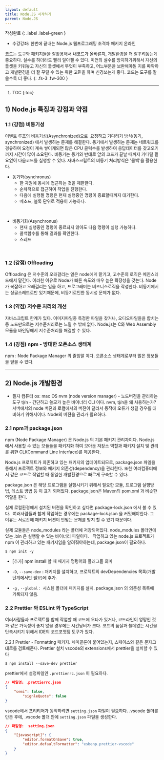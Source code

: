 ```yaml
---
layout: default
title: Node.JS 시작하기
parent: Node.JS
---
```


작성완료
{: .label .label-green }

* 수강강좌: 한번에 끝내는 Node.js 웹프로그래밍 초격차 패키지 온라인

코드는 도구와 패키지들을 잘활용해서 내코드가 올바른지, 개발환경을 더 잘꾸려놓는게 중요하다.
실수를 하더라도 빨리 알아챌 수 있다. 미연의 실수를 방지하기위해서 자신의 툴셋을 키워놓고
자신의 툴셋에서 무엇이 부족하고, 어느부분을 보완해야될 지를 파악하고
개발환경을 더 잘 꾸릴 수 있는 위한 고민을 하며 신경쓰는게 좋다.
코드는 도구를 잘 쓸수록 더 좋다.
{: .fs-3 .fw-300 }

---

1. TOC
{:toc}


## 1) Node.js 특징과 강점과 약점
### 1.1 (강점) 비동기성
이벤트 루프의 비동기성(Asynchronized)으로 
요청하고 기다리기 방식(동기, synchronized) 에서 발생하는 문제를 해결한다.
동기에서 발생하는 문제는 네트워크를 경유하여 요청이 계속 쌓이게되면 많은 CPU 클럭수를 발생하여 응답데이터를 갖고오기까지 시간이 많이 소요된다.
비동기는 동기와 반대로 앞의 코드가 끝날 때까지 기다릴 필요없이 다음코드를 실행할 수 있다.
자바스크립트의 비동기 처리방식은 '콜백'을 활용한다.
 
- 동기화(synchronus)
    - 한 자원에 동시에 접근하는 것을 제한한다.
    - 순차적으로 접근하여 작업을 진행한다.
    - 다음에 실행될 명령은 현재 실행중인 명령이 종료할때까지 대기한다.
    - 메소드, 블록 단위로 적용이 가능하다.

 
- 비동기화(Asynchronus)
    - 현재 실행중인 명령이 종료되지 않아도 다음 명령이 실행 가능하다.
    - 콜백함수를 통해 결과를 확인한다.
    - 스레드

 
 
### 1.2 (강점) Offloading
Offloading 은 저수준의 오래걸리는 일은 node에게 맡기고, 고수준의 로직은 메인스레드에서 맡긴다.
이러한 이유로 Node가 빠른 속도와 매우 높은 확장성을 갖는다.
Node가 복잡하고 오래걸리는 일을 하고, 프로그래머는 비즈니스로직을 작성한다.
비동기에서는 싱글스레드로만 있기때문에, 비동기로인한 동시성 문제가 없다.
 
### 1.3 (약점) 저수준 처리의 개선
자바스크립트 한계가 있다.
이미지파일중 특정한 파일을 찾거나, 오디오파일들을 합치는 등 노드만으로는 저수준처리로는 느릴 수 밖에 없다.
Node.js는 C와 Web Assembly 모듈을 바인딩해서 저수준처리를 해결할 수 있다.
 
### 1.4 (강점) npm - 방대한 오픈소스 생태계
npm : Node Package Manager 의 줄임말 이다.
오픈소스 생태계로부터 많은 정보들을 얻을 수 있다.

---

## 2) Node.js 개발환경

* 필자 컴퓨터 os: mac OS
nvm (node version manager) - 노드버젼을 관리하는 도구
tj/n - 간단하고 쓸모가 높은 바이너리 CLI 이다.
nvm, tj/n을 왜 사용하는가?
서버에서의 node 버젼과 로컬에서의 버젼이 달라서 동작에 오류가 생길 경우를 대비하기 위해서이다. Node의 버젼을 관리가 필요하다.



### 2.1 npm과 package.json

npm (Node Package Manager) 은 Node.js 의 기본 패키지 관리자이다.
Node.js 에서 사용할 수 있는 모듈들을 패키지화 하여 모아둔 저장소 역할과 패키지 설치 및 관리를 위한 CLI(Command Line Interface)를 제공한다.


Node.js 프로젝트가 의존하고 있는 패키지의 업데이트되므로, package.json 파일을 통해서 프로젝트 정보와 패키지 의존성(dependency)을 관리한다. 또한 여러컴퓨터에서 같은 코드로 작업할 때 동일한 개발환경으로 빠르게 구축할 수 있다.


package.json 은 해당 프로그램을 실행시키기 위해서 필요한 모듈, 프로그램 실행방법, 테스트 방법 등 이 표기 되어있다.
package.json은 Maven의 pom.xml 과 비슷한 역할을 한다. 
 

실제 로컬환경에서 설치된 버젼을 확인하고 싶다면 package-lock.json 에서 볼 수 있다. 
여러사람들과 함께 작업하는 경우에는 package-lock.json 을 커밋해야한다. 그 이유는 서로간에 패키지 버젼이 안맞는 문제를 방지 할 수 있기 때문이다.
 

실제 모듈들은 node_modules 라는 폴더에 저장되어있다.
node_modules 폴더안에 있는 .bin 은 실행할 수 있는 바이너리 파일이다.
 
작업하고 있는 node.js 프로젝트가 npm 이 관리하고 있는 패키지임을 알려줘야하는데, package.json이 필요하다.

```shell
$ npm init -y
```


* [추가] npm install 할 때 패키지 명령어와 플래그들 의미

- `-D`, `--save-dev` : 패키지를 설치하고, 프로젝트의 devDependencies 목록(개발단계에서만 필요)에 추가.

- `-g` , `--global` :  시스템 폴더에 패키지를 설치. package.json 의 의존성 목록에 기록되지 않음.



### 2.2 Prettier 와 ESLint 와 TypeScript
여러사람들과 프로젝트를 함께 작업할 때 코드에 오타가 있거나, 코드라인이 엉망인 것과 같은 가독성이 좋지 않을 경우에는 시간낭비가 크다. 코드의 품질과 쓸데없는 시간을 단축시키기 위해서 IDE의 코드포맷팅 도구가 있다. 
 

2.2.1 Prettier - Formatting 패키지. 세미콜론이 붙어있는지, 스페이스와 같은 문자그대로를 검토해준다.
Prettier 설치
vscode의 extensions에서 prettier을 설치할 수 있다


```shell
$ npm install --save-dev prettier
```


prettier에서 설정파일인 `.prettierrc.json` 이 필요하다.

```json
// 파일명: .prettierrc.json
{
	"semi": false,
    	"signleQuote": false
}
```


vscode에서 프리티어가 동작하려면 `setting.json` 파일이 필요하다.
.vscode 폴더를 만든 후에, .vscode 폴더 안에 `setting.json` 파일을 생성한다.

```json
// 파일명:  setting.json
{
    "[javascript]": {
        "editor.formatOnSave": true,
        "editor.defaultFormatter": "esbenp.prettier-vscode"
    }
}
```
